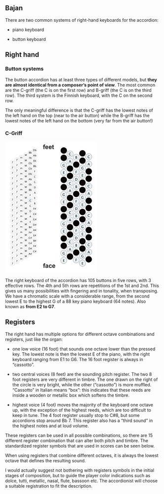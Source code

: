 ## Bajan


There are two common systems of right-hand keyboards for the accordion: 


- piano keyboard 

- button keyboard

## Right hand

### Button systems


The button accordion has at least three types of different models, but **they are almost identical from a composer’s point of view**. The most common are the C-griff (the C is on the first row) and B-griff (the C is on the third row). The third system is the Finnish keyboard, with the C on the second row.

The only meaningful difference is that the C-griff has the lowest notes of the left hand on the top (near to the air button) while the B-griff has the lowest notes of the left hand on the bottom (very far from the air button!)

### C-Griff


<img src="https://github.com/Velitch/BN_Musica_Elettronica/blob/main/IBN/COME-02-composizione-IBN/PDF/Strumenti/c-griff.png" width= "300">

The right keyboard of the accordion has 105 buttons in five rows, with 3 effective rows. The 4th and 5th rows are repetitions of the 1st and 2nd. This
gives us many possibilities with fingering and in tonality, when transposing. We have a chromatic scale with a considerable range, from the second lowest E to the highest G of a 88 key piano keyboard (64 notes). Also known as **from E2 to G7**.


## Registers

The right hand has multiple options for different octave combinations and registers, just like the organ:

- one low voice (16 foot) that sounds one octave lower than the pressed key. The lowest note is then the lowest E of the piano, with the right
keyboard ranging from E1 to G6. The 16 foot register is always in “cassotto”.

- two central voices (8 feet) are the sounding pitch register. The two 8 foot registers are very different in timbre. The one drawn on the right of the circle is very bright, while the other (“cassotto”) is more muffled. “Cassotto” in Italian means “box”: this indicates that these reeds are inside a wooden or metallic box which softens the timbre.

- highest voice (4 foot) moves the majority of the keyboard one octave up, with the exception of the highest reeds, which are too difficult to keep in tune. The 4 foot register usually stop to C#8, but some accordions stop around Bb 7. This register also has a “third sound” in the highest notes and at loud volume.


These registers can be used in all possible combinations, so there are 15 different register combination that can alter both pitch and timbre. The standardized register symbols that are used in scores can be seen below.

When using registers that combine different octaves, it is always the lowest octave that defines the resulting sound.

I would actually suggest not bothering with registers symbols in the initial stages of composition, but to guide the player color indications such as dolce, tutti, metallic, nasal, flute, bassoon etc. The accordionist will choose a suitable registration to fit the description.
